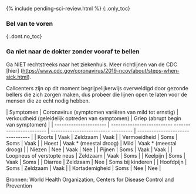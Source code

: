 
{% include pending-sci-review.html %}
{:.only_toc} 
 ### Bel van te voren

 {:.dont.no_toc} 
 ### Ga niet naar de dokter zonder vooraf te bellen 

 Ga NIET rechtstreeks naar het ziekenhuis. Meer richtlijnen van de CDC [hier] (https://www.cdc.gov/coronavirus/2019-ncov/about/steps-when-sick.html). 

Callcenters zijn op dit moment begrijpelijkerwijs overweldigd door gezonde bellers die zich zorgen maken, dus probeer die lijnen open te laten voor de mensen die ze echt nodig hebben. 

 <div class="table-wrap" markdown="1"> 
 
 | Symptomen | Coronavirus (symptomen variëren van mild tot ernstig) | verkoudheid (geleidelijk optreden van symptomen) | Griep (abrupt begin van symptomen) | 
 | ---------------------- | -------------------------- ------------------------ | ------------------------- --------- | -------------------------------- | 
 | Koorts | Vaak | Zeldzaam | Vaak | 
 | Vermoeidheid | Soms | Soms | Vaak | 
 | Hoest | Vaak * (meestal droog) | Mild | Vaak * (meestal droog) | 
 | Niezen | Nee | Vaak | Nee | 
 | Pijnen | Soms | Vaak | Vaak | 
 | Loopneus of verstopte neus | Zeldzaam | Vaak | Soms | 
 | Keelpijn | Soms | Vaak | Soms | 
 | Diarree | Zeldzaam | Nee | Soms bij kinderen | 
 | Hoofdpijn | Soms | Zeldzaam | Vaak | 
 | Kortademigheid | Soms | Nee | Nee | 

 </div> 
 
 Bronnen: World Health Organization, Centers for Disease Control and Prevention
